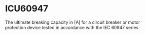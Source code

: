 ICU60947
========

The ultimate breaking capacity in [A] for a circuit breaker or motor protection device tested in accordance with the IEC 60947 series.
